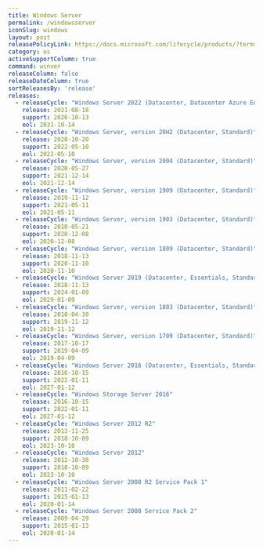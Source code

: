 ```yaml
---
title: Windows Server
permalink: /windowsserver
iconSlug: windows
layout: post
releasePolicyLink: https://docs.microsoft.com/lifecycle/products/?terms=Windows%20Server
category: os
activeSupportColumn: true
command: winver
releaseColumn: false
releaseDateColumn: true
sortReleasesBy: 'release'
releases:
  - releaseCycle: "Windows Server 2022 (Datacenter, Datacenter Azure Edition, Standard)"
    release: 2021-08-18
    support: 2026-10-13
    eol: 2031-10-14
  - releaseCycle: "Windows Server, version 20H2 (Datacenter, Standard)"
    release: 2020-10-20
    support: 2022-05-10
    eol: 2022-05-10
  - releaseCycle: "Windows Server, version 2004 (Datacenter, Standard)"
    release: 2020-05-27
    support: 2021-12-14
    eol: 2021-12-14
  - releaseCycle: "Windows Server, version 1909 (Datacenter, Standard)"
    release: 2019-11-12
    support: 2021-05-11
    eol: 2021-05-11
  - releaseCycle: "Windows Server, version 1903 (Datacenter, Standard)"
    release: 2018-05-21
    support: 2020-12-08
    eol: 2020-12-08
  - releaseCycle: "Windows Server, version 1809 (Datacenter, Standard)"
    release: 2018-11-13
    support: 2020-11-10
    eol: 2020-11-10
  - releaseCycle: "Windows Server 2019 (Datacenter, Essentials, Standard)"
    release: 2018-11-13
    support: 2024-01-09
    eol: 2029-01-09
  - releaseCycle: "Windows Server, version 1803 (Datacenter, Standard)"
    release: 2018-04-30
    support: 2019-11-12
    eol: 2019-11-12
  - releaseCycle: "Windows Server, version 1709 (Datacenter, Standard)"
    release: 2017-10-17
    support: 2019-04-09
    eol: 2019-04-09
  - releaseCycle: "Windows Server 2016 (Datacenter, Essentials, Standard)"
    release: 2016-10-15
    support: 2022-01-11
    eol: 2027-01-12
  - releaseCycle: "Windows Storage Server 2016"
    release: 2016-10-15
    support: 2022-01-11
    eol: 2027-01-12
  - releaseCycle: "Windows Server 2012 R2"
    release: 2013-11-25
    support: 2018-10-09
    eol: 2023-10-10
  - releaseCycle: "Windows Server 2012"
    release: 2012-10-30
    support: 2018-10-09
    eol: 2023-10-10
  - releaseCycle: "Windows Server 2008 R2 Service Pack 1"
    release: 2011-02-22
    support: 2015-01-13
    eol: 2020-01-14
  - releaseCycle: "Windows Server 2008 Service Pack 2"
    release: 2009-04-29
    support: 2015-01-13
    eol: 2020-01-14
---
```


